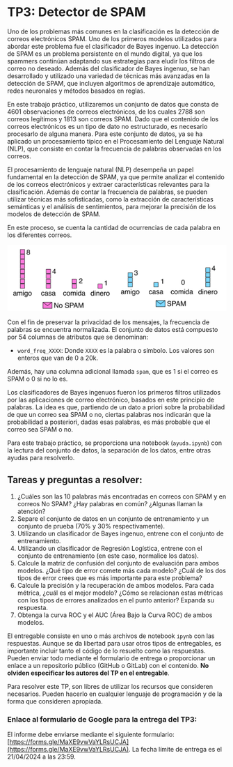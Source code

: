 # TP3: Detector de SPAM

Uno de los problemas más comunes en la clasificación es la detección de correos electrónicos SPAM. Uno de los primeros 
modelos utilizados para abordar este problema fue el clasificador de Bayes ingenuo. La detección de SPAM es un problema 
persistente en el mundo digital, ya que los spammers continúan adaptando sus estrategias para eludir los filtros de 
correo no deseado. Además del clasificador de Bayes ingenuo, se han desarrollado y utilizado una variedad de técnicas 
más avanzadas en la detección de SPAM, que incluyen algoritmos de aprendizaje automático, redes neuronales y métodos 
basados en reglas.

En este trabajo práctico, utilizaremos un conjunto de datos que consta de 4601 observaciones de correos electrónicos, 
de los cuales 2788 son correos legítimos y 1813 son correos SPAM. Dado que el contenido de los correos electrónicos es 
un tipo de dato no estructurado, es necesario procesarlo de alguna manera. Para este conjunto de datos, ya se ha 
aplicado un procesamiento típico en el Procesamiento del Lenguaje Natural (NLP), que consiste en contar la frecuencia 
de palabras observadas en los correos.

El procesamiento de lenguaje natural (NLP) desempeña un papel fundamental en la detección de SPAM, ya que permite 
analizar el contenido de los correos electrónicos y extraer características relevantes para la clasificación. Además 
de contar la frecuencia de palabras, se pueden utilizar técnicas más sofisticadas, como la extracción de 
características semánticas y el análisis de sentimientos, para mejorar la precisión de los modelos de detección de SPAM.

En este proceso, se cuenta la cantidad de ocurrencias de cada palabra en los diferentes correos.

![spam counter](./spam.png)

Con el fin de preservar la privacidad de los mensajes, la frecuencia de palabras se encuentra normalizada. El conjunto 
de datos está compuesto por 54 columnas de atributos que se denominan:

- `word_freq_XXXX`: Donde `XXXX` es la palabra o símbolo. Los valores son enteros que van de 0 a 20k.

Además, hay una columna adicional llamada `spam`, que es 1 si el correo es SPAM o 0 si no lo es.

Los clasificadores de Bayes ingenuos fueron los primeros filtros utilizados por las aplicaciones de correo electrónico, 
basados en este principio de palabras. La idea es que, partiendo de un dato a priori sobre la probabilidad de que un 
correo sea SPAM o no, ciertas palabras nos indicarán que la probabilidad a posteriori, dadas esas palabras, es más 
probable que el correo sea SPAM o no.

Para este trabajo práctico, se proporciona una notebook (`ayuda.ipynb`) con la lectura del conjunto de datos, la 
separación de los datos, entre otras ayudas para resolverlo.

## Tareas y preguntas a resolver:

1. ¿Cuáles son las 10 palabras más encontradas en correos con SPAM y en correos No SPAM? ¿Hay palabras en común? 
¿Algunas llaman la atención?
2. Separe el conjunto de datos en un conjunto de entrenamiento y un conjunto de prueba (70% y 30% respectivamente).
3. Utilizando un clasificador de Bayes ingenuo, entrene con el conjunto de entrenamiento.
4. Utilizando un clasificador de Regresión Logística, entrene con el conjunto de entrenamiento (en este caso, 
normalice los datos).
5. Calcule la matriz de confusión del conjunto de evaluación para ambos modelos. ¿Qué tipo de error comete más cada 
modelo? ¿Cuál de los dos tipos de error crees que es más importante para este problema?
6. Calcule la precisión y la recuperación de ambos modelos. Para cada métrica, ¿cuál es el mejor modelo? ¿Cómo se 
relacionan estas métricas con los tipos de errores analizados en el punto anterior? Expanda su respuesta.
7. Obtenga la curva ROC y el AUC (Área Bajo la Curva ROC) de ambos modelos.

El entregable consiste en uno o más archivos de notebook `ipynb` con las respuestas. Aunque se da libertad para usar 
otros tipos de entregables, es importante incluir tanto el código de lo resuelto como las respuestas. Pueden enviar 
todo mediante el formulario de entrega o proporcionar un enlace a un repositorio público (GitHub o GitLab) con el 
contenido. **No olviden especificar los autores del TP en el entregable**.

Para resolver este TP, son libres de utilizar los recursos que consideren necesarios. Pueden hacerlo en cualquier 
lenguaje de programación y de la forma que consideren apropiada.

### Enlace al formulario de Google para la entrega del TP3: 

El informe debe enviarse mediante el siguiente formulario: 
[https://forms.gle/MaXE9vwVaYLRsUCJA](https://forms.gle/MaXE9vwVaYLRsUCJA). La fecha límite de entrega es el 21/04/2024 
a las 23:59.
